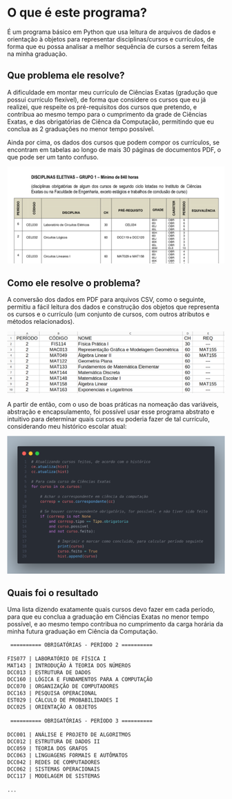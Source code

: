# O que é este programa?

É um programa básico em Python que usa leitura de arquivos de dados e orientação à objetos para representar disciplinas/cursos e currículos, de forma que eu possa analisar a melhor sequência de cursos a serem feitas na minha graduação. 

## Que problema ele resolve?

A dificuldade em montar meu currículo de Ciências Exatas (gradução que possui currículo flexível), de forma que considere os cursos que eu já realizei, que respeite os pré-requisitos dos cursos que pretendo, e contribua ao mesmo tempo para o cumprimento da grade de Ciências Exatas, e das obrigatórias de Ciênca da Computação, permitindo que eu conclua as 2 graduações no menor tempo possível. 

Ainda por cima, os dados dos cursos que podem compor os currículos, se encontram em tabelas ao longo de mais 30 páginas de documentos PDF, o que pode ser um tanto confuso. 

![](assets/tabela_pdf.png) 

## Como ele resolve o problema?

A conversão dos dados em PDF para arquivos CSV, como o seguinte, permitiu a fácil leitura dos dados e construção dos objetos que representa os cursos e o currículo (um conjunto de cursos, com outros atributos e métodos relacionados).

![](assets/tabela_csv.png) 

A partir de então, com o uso de boas práticas na nomeação das variáveis, abstração e encapsulamento, foi possível usar esse programa abstrato e intuitivo para determinar quais cursos eu poderia fazer de tal currículo, considerando meu histórico escolar atual:

![](assets/usage.png) 

## Quais foi o resultado

Uma lista dizendo exatamente quais cursos devo fazer em cada período, para que eu conclua a graduação em Ciências Exatas no menor tempo possível, e ao mesmo tempo contribua no cumprimento da carga horária da minha futura graduação em Ciência da Computação.

```
 ========== OBRIGATÓRIAS - PERÍODO 2 ========== 

FIS077 | LABORATÓRIO DE FÍSICA I
MAT143 | INTRODUÇÃO À TEORIA DOS NÚMEROS
DCC013 | ESTRUTURA DE DADOS
DCC160 | LÓGICA E FUNDAMENTOS PARA A COMPUTAÇÃO
DCC070 | ORGANIZAÇÃO DE COMPUTADORES
DCC163 | PESQUISA OPERACIONAL
EST029 | CÁLCULO DE PROBABILIDADES I
DCC025 | ORIENTAÇÃO A OBJETOS

 ========== OBRIGATÓRIAS - PERÍODO 3 ========== 

DCC001 | ANÁLISE E PROJETO DE ALGORITMOS
DCC012 | ESTRUTURA DE DADOS II
DCC059 | TEORIA DOS GRAFOS
DCC063 | LINGUAGENS FORMAIS E AUTÔMATOS
DCC042 | REDES DE COMPUTADORES
DCC062 | SISTEMAS OPERACIONAIS
DCC117 | MODELAGEM DE SISTEMAS

...
```
